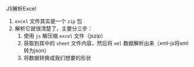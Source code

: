 JS解析Excel

1. `excel` 文件其实是一个 `zip` 包
2. 解析它就很清楚了，主要分三步：
   1. 使用 `js` 解压缩 `excel` 文件（jszip）
   2. 获取到其中的 `sheet` 文件内容，然后将 `xml` 数据解析出来（xml-js将xml转为json）
   3. 将数据转换成我们想要的形状
